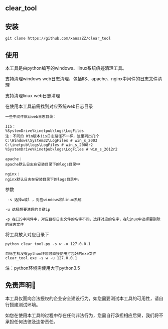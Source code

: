 ## clear_tool

## 安装

```
git clone https://github.com/xanszZZ/clear_tool
```

## 使用

本工具是由python编写的windows、linux系统痕迹清理工具。

支持清理windows web日志清理，包括IIS、apache、nginx中间件的日志文件清理

支持清理linux web日志清理

在使用本工具前需找到对应系统web日志目录

```
一些中间件默认web日志目录：

IIS：
%SystemDrive%\inetpub\logs\LogFiles
注：不同的 Win版本iis日志路径不一样，这里列出几个
C:\Windows\System32\LogFiles # win_s_2003
C:\inetpub\logs\LogFiles # win_s_2008r2
%SystemDrive%\inetpub\logs\LogFiles # win_s_2012r2

apache：
apache默认日志在安装目录下的logs目录中

nginx：
nginx默认日志在安装目录下的logs目录中。
```

参数

```
 -s 选择w或l ，对应windows和linux系统

-u 选择想要清理的关键ip

-p 在IIS中间件中，对应目标日志文件的名字不同，选择对应的名字，在linux中选择要删除的日志文件
```

将工具放入对应目录下

```
python clear_tool.py -s w -u 127.0.0.1 

目标主机没有python环境可直接使用打包好的exe文件
clear_tool.exe -s w -u 127.0.0.1 
```

注：python环境需使用大于python3.5

## 免责声明🧐

本工具仅面向合法授权的企业安全建设行为，如您需要测试本工具的可用性，请自行搭建测试环境。

如您在使用本工具的过程中存在任何非法行为，您需自行承担相应后果，我们将不承担任何法律及连带责任。